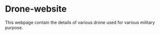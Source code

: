 # Drone-website
This webpage contain the details of various drone used for various military purpose.
